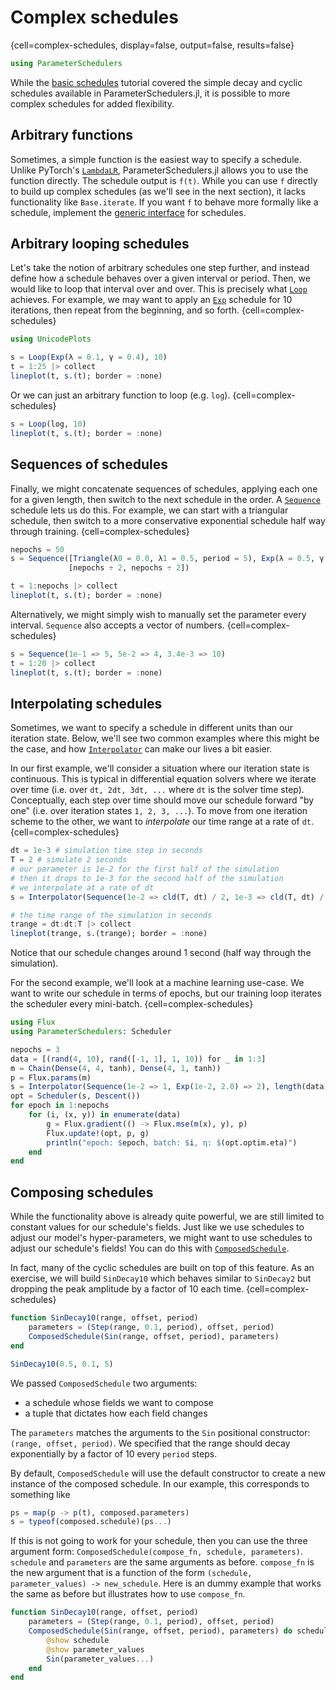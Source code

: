 # Complex schedules

{cell=complex-schedules, display=false, output=false, results=false}
```julia
using ParameterSchedulers
```

While the [basic schedules](#) tutorial covered the simple decay and cyclic schedules available in ParameterSchedulers.jl, it is possible to more complex schedules for added flexibility.

## Arbitrary functions

Sometimes, a simple function is the easiest way to specify a schedule. Unlike PyTorch's [`LambdaLR`](https://pytorch.org/docs/master/optim.html?highlight=lambdalr#torch.optim.lr_scheduler.LambdaLR), ParameterSchedulers.jl allows you to use the function directly. The schedule output is `f(t)`. While you can use `f` directly to build up complex schedules (as we'll see in the next section), it lacks functionality like `Base.iterate`. If you want `f` to behave more formally like a schedule, implement the [generic interface](#) for schedules.

## Arbitrary looping schedules

Let's take the notion of arbitrary schedules one step further, and instead define how a schedule behaves over a given interval or period. Then, we would like to loop that interval over and over. This is precisely what [`Loop`](#) achieves. For example, we may want to apply an [`Exp`](#) schedule for 10 iterations, then repeat from the beginning, and so forth.
{cell=complex-schedules}
```julia
using UnicodePlots

s = Loop(Exp(λ = 0.1, γ = 0.4), 10)
t = 1:25 |> collect
lineplot(t, s.(t); border = :none)
```

Or we can just an arbitrary function to loop (e.g. `log`).
{cell=complex-schedules}
```julia
s = Loop(log, 10)
lineplot(t, s.(t); border = :none)
```

## Sequences of schedules

Finally, we might concatenate sequences of schedules, applying each one for a given length, then switch to the next schedule in the order. A [`Sequence`](#) schedule lets us do this. For example, we can start with a triangular schedule, then switch to a more conservative exponential schedule half way through training.
{cell=complex-schedules}
```julia
nepochs = 50
s = Sequence([Triangle(λ0 = 0.0, λ1 = 0.5, period = 5), Exp(λ = 0.5, γ = 0.5)],
             [nepochs ÷ 2, nepochs ÷ 2])

t = 1:nepochs |> collect
lineplot(t, s.(t); border = :none)
```

Alternatively, we might simply wish to manually set the parameter every interval. `Sequence` also accepts a vector of numbers.
{cell=complex-schedules}
```julia
s = Sequence(1e-1 => 5, 5e-2 => 4, 3.4e-3 => 10)
t = 1:20 |> collect
lineplot(t, s.(t); border = :none)
```

## Interpolating schedules

Sometimes, we want to specify a schedule in different units than our iteration state. Below, we'll see two common examples where this might be the case, and how [`Interpolator`](#) can make our lives a bit easier.

In our first example, we'll consider a situation where our iteration state is continuous. This is typical in differential equation solvers where we iterate over time (i.e. over `dt, 2dt, 3dt, ...` where `dt` is the solver time step). Conceptually, each step over time should move our schedule forward "by one" (i.e. over iteration states `1, 2, 3, ...`). To move from one iteration scheme to the other, we want to _interpolate_ our time range at a rate of `dt`.
{cell=complex-schedules}
```julia
dt = 1e-3 # simulation time step in seconds
T = 2 # simulate 2 seconds
# our parameter is 1e-2 for the first half of the simulation
# then it drops to 1e-3 for the second half of the simulation
# we interpolate at a rate of dt
s = Interpolator(Sequence(1e-2 => cld(T, dt) / 2, 1e-3 => cld(T, dt) / 2), dt)

# the time range of the simulation in seconds
trange = dt:dt:T |> collect
lineplot(trange, s.(trange); border = :none)
```
Notice that our schedule changes around 1 second (half way through the simulation).

For the second example, we'll look at a machine learning use-case. We want to write our schedule in terms of epochs, but our training loop iterates the scheduler every mini-batch.
{cell=complex-schedules}
```julia
using Flux
using ParameterSchedulers: Scheduler

nepochs = 3
data = [(rand(4, 10), rand([-1, 1], 1, 10)) for _ in 1:3]
m = Chain(Dense(4, 4, tanh), Dense(4, 1, tanh))
p = Flux.params(m)
s = Interpolator(Sequence(1e-2 => 1, Exp(1e-2, 2.0) => 2), length(data))
opt = Scheduler(s, Descent())
for epoch in 1:nepochs
    for (i, (x, y)) in enumerate(data)
        g = Flux.gradient(() -> Flux.mse(m(x), y), p)
        Flux.update!(opt, p, g)
        println("epoch: $epoch, batch: $i, η: $(opt.optim.eta)")
    end
end
```

## Composing schedules

While the functionality above is already quite powerful, we are still limited to constant values for our schedule's fields. Just like we use schedules to adjust our model's hyper-parameters, we might want to use schedules to adjust our schedule's fields! You can do this with [`ComposedSchedule`](#).

In fact, many of the cyclic schedules are built on top of this feature. As an exercise, we will build `SinDecay10` which behaves similar to `SinDecay2` but dropping the peak amplitude by a factor of 10 each time.
{cell=complex-schedules}
```julia
function SinDecay10(range, offset, period)
    parameters = (Step(range, 0.1, period), offset, period)
    ComposedSchedule(Sin(range, offset, period), parameters)
end

SinDecay10(0.5, 0.1, 5)
```
We passed `ComposedSchedule` two arguments:
- a schedule whose fields we want to compose
- a tuple that dictates how each field changes

The `parameters` matches the arguments to the `Sin` positional constructor: `(range, offset, period)`. We specified that the range should decay exponentially by a factor of 10 every `period` steps.

By default, `ComposedSchedule` will use the default constructor to create a new instance of the composed schedule. In our example, this corresponds to something like
```julia
ps = map(p -> p(t), composed.parameters)
s = typeof(composed.schedule)(ps...)
```
If this is not going to work for your schedule, then you can use the three argument form: `ComposedSchedule(compose_fn, schedule, parameters)`. `schedule` and `parameters` are the same arguments as before. `compose_fn` is the new argument that is a function of the form `(schedule, parameter_values) -> new_schedule`. Here is an dummy example that works the same as before but illustrates how to use `compose_fn`.
```julia
function SinDecay10(range, offset, period)
    parameters = (Step(range, 0.1, period), offset, period)
    ComposedSchedule(Sin(range, offset, period), parameters) do schedule, parameter_values
        @show schedule
        @show parameter_values
        Sin(parameter_values...)
    end
end
```
